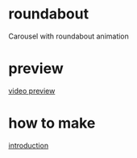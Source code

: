 # roundabout
Carousel with roundabout animation
# preview
[video preview](http://v.youku.com/v_show/id_XMTM1ODk4NDQyNA==.html)
# how to make
[introduction](http://segmentfault.com/a/1190000003856618)
